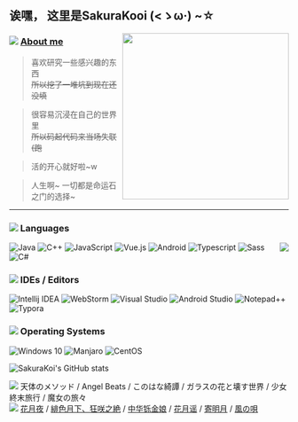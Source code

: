 ## 诶嘿， 这里是SakuraKooi (<ゝω·) ~☆

<img align="right" src="https://cdn.jsdelivr.net/gh/SakuraKoi/SakuraKoi/illust_87341761_20210317_181450.png" width='300px'>

### ![](https://cdn.jsdelivr.net/gh/primer/octicons/icons/comment-24.svg) [About me](http://music.163.com/song?id=1494001389)
> 喜欢研究一些感兴趣的东西\
> <s>所以挖了一堆坑到现在还没填</s>

> 很容易沉浸在自己的世界里\
> <s>所以码起代码来当场失联 (跑</s>

> 活的开心就好啦~w

> 人生啊~ 一切都是命运石之门的选择~
---
### ![](https://cdn.jsdelivr.net/gh/primer/octicons/icons/code-24.svg) Languages
<img align="right" src="https://github-readme-stats.vercel.app/api/top-langs/?username=sakurakoi&layout=compact">

![Java](https://img.shields.io/static/v1?style=for-the-badge&message=Java&color=eeeeee&logo=Java&logoColor=ED8B00&label=)
![C++](https://img.shields.io/static/v1?style=for-the-badge&message=C%2B%2B&color=eeeeee&logo=C%2B%2B&logoColor=00599C&label=)
![JavaScript](https://img.shields.io/static/v1?style=for-the-badge&message=JavaScript&color=eeeeee&logo=JavaScript&logoColor=f7d138&label=)
![Vue.js](https://img.shields.io/static/v1?style=for-the-badge&message=Vue.js&color=eeeeee&logo=Vue.js&logoColor=4FC08D&label=)
![Android](https://img.shields.io/static/v1?style=for-the-badge&message=Android&color=eeeeee&logo=Android&logoColor=3ddb85&label=)
![Typescript](https://img.shields.io/static/v1?style=for-the-badge&message=Typescript&color=eeeeee&logo=Typescript&logoColor=3178C6&label=)
![Sass](https://img.shields.io/static/v1?style=for-the-badge&message=Sass&color=eeeeee&logo=Sass&logoColor=CC6699&label=)
![C#](https://img.shields.io/static/v1?style=for-the-badge&message=C%23&color=eeeeee&logo=CSharp&logoColor=239120&label=)

### ![](https://cdn.jsdelivr.net/gh/primer/octicons/icons/rocket-24.svg) IDEs / Editors

![Intellij IDEA](https://img.shields.io/static/v1?style=for-the-badge&message=Intellij%20IDEA&color=eeeeee&logo=IntellijIDEA&logoColor=000000&label=)
![WebStorm](https://img.shields.io/static/v1?style=for-the-badge&message=WebStorm&color=eeeeee&logo=Webstorm&logoColor=000000&label=)
![Visual Studio](https://img.shields.io/static/v1?style=for-the-badge&message=Visual%20Studio&color=eeeeee&logo=VisualStudio&logoColor=5C2D91&label=)
![Android Studio](https://img.shields.io/static/v1?style=for-the-badge&message=Android%20Studio&color=eeeeee&logo=AndroidStudio&logoColor=3DDC84&label=)
![Notepad++](https://img.shields.io/static/v1?style=for-the-badge&message=Notepad%2B%2B&color=eeeeee&logo=Notepad%2B%2B&logoColor=90E59A&label=)
![Typora](https://img.shields.io/static/v1?style=for-the-badge&message=Typora&color=eeeeee&logo=Markdown&logoColor=000000&label=)

### ![](https://cdn.jsdelivr.net/gh/primer/octicons/icons/device-desktop-24.svg) Operating Systems

![Windows 10](https://img.shields.io/static/v1?style=for-the-badge&message=Windows%2010&color=eeeeee&logo=Windows&logoColor=0078D6&label=)
![Manjaro](https://img.shields.io/static/v1?style=for-the-badge&message=Manjaro&color=eeeeee&logo=Manjaro&logoColor=35BF5C&label=)
![CentOS](https://img.shields.io/static/v1?style=for-the-badge&message=CentOS&color=eeeeee&logo=CentOS&logoColor=262577&label=)


![](https://github-readme-stats.vercel.app/api?username=sakurakoi&count_private=true&show_icons=true "SakuraKoi's GitHub stats")

![](https://cdn.jsdelivr.net/gh/primer/octicons/icons/heart-16.svg) 天体のメソッド / Angel Beats / このはな綺譚 / ガラスの花と壊す世界 / 少女終末旅行 / 魔女の旅々\
![](https://cdn.jsdelivr.net/gh/primer/octicons/icons/star-16.svg) [花月夜](http://music.163.com/song?id=28928723) / [緋色月下、狂咲之絶](http://music.163.com/song?id=437250672) / [中华铄金娘](http://music.163.com/song?id=420401134) / [花月谣](http://music.163.com/song?id=1312663429) / [寄明月](http://music.163.com/song?id=511917431) / [風の唄](http://music.163.com/song?id=523035658)
